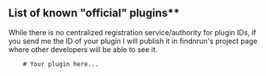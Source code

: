 ## List of known "official" plugins**

While there is no centralized registration service/authority for
plugin IDs, if you send me the ID of your plugin I will publish it in
findnrun's project page where other developers will be able to see it.
```
    # Your plugin here...
```

